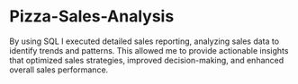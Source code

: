 # Pizza-Sales-Analysis
By using SQL I executed detailed sales reporting, analyzing sales data to identify trends and patterns. This allowed me to provide actionable insights that optimized sales strategies, improved decision-making, and enhanced overall sales performance.
